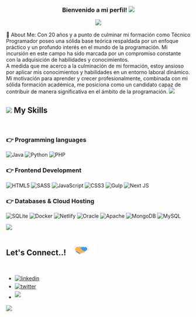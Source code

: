<h3 align="center">
  Bienvenido a mi perfil!
  <img src="https://media.giphy.com/media/hvRJCLFzcasrR4ia7z/giphy.gif" width="28">
</h3>
<p align="center">
  <a href="https://github.com/CodeWhiteWeb/CodeWhiteWeb"><img src="https://readme-typing-svg.herokuapp.com?color=%2336BCF7&center=true&vCenter=true&lines=Hi+%2C+welcome+to+my+Github+page;I+am+CodeWhiteWeb;I+am+a+High+school+student;Web+Dev;Game+Dev;Bot+Dev;Crypto+Lover+%3C3"></a>
</p>
💫 About Me:
Con 20 años y a punto de culminar mi formación como Técnico Programador poseo una sólida base teórica respaldada por un enfoque práctico y un profundo interés en el mundo de la programación. Mi incursión en este campo ha sido marcada por un compromiso constante con la adquisición de habilidades y conocimientos.<br>A medida que me acerco a la culminación de mi formación, estoy ansioso por aplicar mis conocimientos y habilidades en un entorno laboral dinámico. Mi motivación para aprender y crecer profesionalmente, combinada con mi sólida formación académica, me posiciona como un candidato capaz de contribuir de manera significativa en el ámbito de la programación.
<img src="https://user-images.githubusercontent.com/73097560/115834477-dbab4500-a447-11eb-908a-139a6edaec5c.gif">

## <img src="https://media2.giphy.com/media/QssGEmpkyEOhBCb7e1/giphy.gif?cid=ecf05e47a0n3gi1bfqntqmob8g9aid1oyj2wr3ds3mg700bl&rid=giphy.gif" width ="25"><b> My Skills</b>
<br>

### 👉 Programming languages

   ![Java](https://img.shields.io/badge/java-%23ED8B00.svg?style=for-the-badge&logo=openjdk&logoColor=white) ![Python](https://img.shields.io/badge/python-3670A0?style=for-the-badge&logo=python&logoColor=ffdd54) ![PHP](https://img.shields.io/badge/php-%23777BB4.svg?style=for-the-badge&logo=php&logoColor=white)


### 👉 Frontend Development
![HTML5](https://img.shields.io/badge/html5-%23E34F26.svg?style=for-the-badge&logo=html5&logoColor=white) ![SASS](https://img.shields.io/badge/SASS-hotpink.svg?style=for-the-badge&logo=SASS&logoColor=white) ![JavaScript](https://img.shields.io/badge/javascript-%23323330.svg?style=for-the-badge&logo=javascript&logoColor=%23F7DF1E) ![CSS3](https://img.shields.io/badge/css3-%231572B6.svg?style=for-the-badge&logo=css3&logoColor=white) ![Gulp](https://img.shields.io/badge/GULP-%23CF4647.svg?style=for-the-badge&logo=gulp&logoColor=white) ![Next JS](https://img.shields.io/badge/Next-black?style=for-the-badge&logo=next.js&logoColor=white)
### 👉 Databases & Cloud Hosting
![SQLite](https://img.shields.io/badge/sqlite-%2307405e.svg?style=for-the-badge&logo=sqlite&logoColor=white) ![Docker](https://img.shields.io/badge/docker-%230db7ed.svg?style=for-the-badge&logo=docker&logoColor=white) ![Netlify](https://img.shields.io/badge/netlify-%23000000.svg?style=for-the-badge&logo=netlify&logoColor=#00C7B7) ![Oracle](https://img.shields.io/badge/Oracle-F80000?style=for-the-badge&logo=oracle&logoColor=white) ![Apache](https://img.shields.io/badge/apache-%23D42029.svg?style=for-the-badge&logo=apache&logoColor=white)  ![MongoDB](https://img.shields.io/badge/MongoDB-%234ea94b.svg?style=for-the-badge&logo=mongodb&logoColor=white) ![MySQL](https://img.shields.io/badge/mysql-%2300000f.svg?style=for-the-badge&logo=mysql&logoColor=white)

<img src="https://user-images.githubusercontent.com/73097560/115834477-dbab4500-a447-11eb-908a-139a6edaec5c.gif">




## <b> Let's Connect..!</b><img src="https://github.com/0xAbdulKhalid/0xAbdulKhalid/raw/main/assets/mdImages/handshake.gif" width ="80">
<br>
<div align='left'>

<ul>

<li>
<a href="https://www.linkedin.com/in/mateo-melano-8148b22a3/" target="_blank">
<img src="https://img.shields.io/badge/linkedin:  Mateo Melano-%2300acee.svg?color=405DE6&style=for-the-badge&logo=linkedin&logoColor=white" alt=linkedin style="margin-bottom: 5px;"/>
</a>
</li>



<li>
<a href="https://www.instagram.com/matenieva/" target="_blank">
<img src="https://img.shields.io/badge/Instagram: Mateo Melano-%2300acee.svg?color=1DA1F2&style=for-the-badge&logo=Instagram&logoColor=white" alt=twitter style="margin-bottom: 5px;"/>
</a>
</li>

<li>
<a href="mailto:mateomelano2003@gmail.com" target="_blank">
<img src="https://img.shields.io/badge/gmail:  mateomelano2003@gmail.com-%23EA4335.svg?style=for-the-badge&logo=gmail&logoColor=white" t=mail style="margin-bottom: 5px;" />
</a>
</li>
	
</ul>
</div>
<img src="https://user-images.githubusercontent.com/73097560/115834477-dbab4500-a447-11eb-908a-139a6edaec5c.gif">
  



